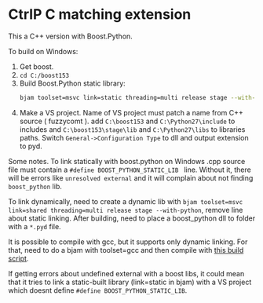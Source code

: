 # CtrlP C matching extension

This a C++ version with Boost.Python.

To build on Windows:

1. Get boost.
2. `cd C:/boost153`
3. Build Boost.Python static library:
    ```bash
    bjam toolset=msvc link=static threading=multi release stage --with-python
    ```
4. Make a VS project. Name of VS project must patch a name from C++ source ( fuzzycomt ). add `C:\boost153` and `C:\Python27\include` to includes and `C:\boost153\stage\lib` and `C:\Python27\libs` to libraries paths. Switch `General->Configuration Type` to dll and output extension to pyd.


Some notes. To link statically with boost.python on Windows .cpp source file must contain a `#define BOOST_PYTHON_STATIC_LIB ` line. Without it, there will be errors like `unresolved external` and it will complain about not finding `boost_python` lib.

To link dynamically, need to create a dynamic lib with `bjam toolset=msvc link=shared threading=multi release stage --with-python`, remove line about static linking. After building, need to place a boost_python dll to folder with a `*.pyd` file.

It is possible to compile with gcc, but it supports only dynamic linking. For that, need to do a bjam with toolset=gcc and then compile with [this build script](https://gist.github.com/JazzCore/9da53e3ecc803a940172).

If getting errors about undefined external with a boost libs, it could mean that it tries to link a static-built library (link=static in bjam) with a VS project which doesnt define `#define BOOST_PYTHON_STATIC_LIB`.
